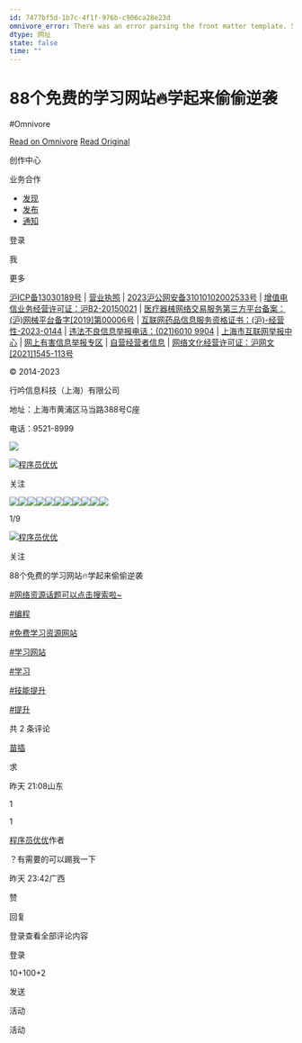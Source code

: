 ```yaml
---
id: 7477bf5d-1b7c-4f1f-976b-c906ca28e23d
omnivore_error: There was an error parsing the front matter template. See console for details.
dtype: 网址
state: false
time: ""
---
```


# 88个免费的学习网站🔥学起来偷偷逆袭
#Omnivore

[Read on Omnivore](https://omnivore.app/me/http-xhslink-com-5-uh-3-cw-18bde2da6d8)
[Read Original](http://xhslink.com/5Uh3Cw)

[](http://xhslink.com/explore)

创作中心

业务合作

* [发现](http://xhslink.com/explore)
* [发布](https://creator.xiaohongshu.com/publish/publish?source=official)
* [通知](http://xhslink.com/notification)

登录

我

 更多 

[沪ICP备13030189号](http://beian.miit.gov.cn/ "小红书_沪ICP备") | [营业执照](http://fe-video-qc.xhscdn.com/fe-platform/1315dcf7990709473005051f944bafcc641a879b.pdf "小红书_营业执照") | [2023沪公网安备31010102002533号](http://www.beian.gov.cn/portal/registerSystemInfo?recordcode=31010102002533 "小红书_沪公网安备") | [增值电信业务经营许可证：沪B2-20150021](http://fe-video-qc.xhscdn.com/picasso-editor/c081c205c927d605c959e3d6e1b22975c8a4b64f.pdf "小红书_网文") | [医疗器械网络交易服务第三方平台备案：(沪)网械平台备字\[2019\]第00006号](http://fe-video-qc.xhscdn.com/fe-platform/410dce57bc12a6d7e5808060e47644fbe46f68ff.pdf "小红书_医疗器械网络交易服务") | [互联网药品信息服务资格证书：(沪)-经营性-2023-0144](http://fe-video-qc.xhscdn.com/fe-platform/f37a08cacc088061beb38329c387c32fc48fc6fe.pdf "小红书_互联网药品信息服务") | [违法不良信息举报电话：(021)6010 9904](http://www.shjbzx.cn/ "小红书_上海市互联网举报中心") | [上海市互联网举报中心](http://www.shjbzx.cn/ "小红书_上海市互联网举报中心") | [网上有害信息举报专区](http://www.12377.cn/ "网上有害信息举报专区") | [自营经营者信息](http://dc.xhscdn.com/06c2adb0-b353-11e9-9d0c-7be9ff8961c1/%E8%87%AA%E8%90%A5%E7%BB%8F%E8%90%A5%E8%80%85%E4%BF%A1%E6%81%AF%E5%85%AC%E7%A4%BA.pdf "小红书_沪公网安备") | [网络文化经营许可证：沪网文\[2021\]1545-113号](http://fe-video-qc.xhscdn.com/fe-platfrom/d0b7aeed1d933b011c2f75d0330714f17b046473.pdf "小红书_网络文化经营许可") 

© 2014-2023

行吟信息科技（上海）有限公司

地址：上海市黄浦区马当路388号C座

电话：9521-8999

![](https://proxy-prod.omnivore-image-cache.app/0x0,sHzG0niEdMaQuoKshsFUc_qqItpZqNcQeLcWYFOcWSa8/https://picasso-static.xiaohongshu.com/fe-platform/e528a1e11559dd1da2f171e45048e7f6b6098243.png)

[![](https://proxy-prod.omnivore-image-cache.app/0x0,sGyQEP8aScgoa2C98uhfM_S8ogo-VBL0R-e9dXVMFoKo/https://sns-avatar-qc.xhscdn.com/avatar/1040g2jo30p9ibkaok66g5p7ui6a1mdlqc45nmlo?imageView2/2/w/120/format/webp|imageMogr2/strip)](http://xhslink.com/user/profile/64fe919400000000060336ba)[程序员优优](http://xhslink.com/user/profile/64fe919400000000060336ba)

关注

![](https://proxy-prod.omnivore-image-cache.app/0x0,shxr__aqE3XbYPRNjy0-9qp91b4PurrwSCFGdzJvcqeA/https://sns-webpic-qc.xhscdn.com/202311180046/53a6adf4f760dcf26cdbc4cfc5d17aca/1040g00830rj1c6oq2i205p7ui6a1mdlqbkfreu8!nd_whgt34_webp_wm_1)![](https://proxy-prod.omnivore-image-cache.app/0x0,saoFRO1V1UOy8r1EAGzv_PO0J8YDOpQSlG7xvv_0cFRw/https://sns-webpic-qc.xhscdn.com/202311180046/f57409a6d409f8806b71d551f9f8454a/1040g00830rj1c6oq2i6g5p7ui6a1mdlqh5u5fo8!nd_whgt34_webp_wm_1)![](https://proxy-prod.omnivore-image-cache.app/0x0,scKWy3M_WHIHGYqLW-QAdeCUhtlV56X7YAh0pQ7rzg-M/https://sns-webpic-qc.xhscdn.com/202311180046/4d47de86837e1b4d9a699e84fe046357/1040g00830rj1c6oq2i5g5p7ui6a1mdlqqfve4qg!nd_whgt34_webp_wm_1)![](https://proxy-prod.omnivore-image-cache.app/0x0,sUjRgUthVKViqvHWXrKM1yU5hxwykmPbyZYRjmI_SqVg/https://sns-webpic-qc.xhscdn.com/202311180046/fe81b17eba45506dfbb88151ab763f9b/1040g00830rj1c6oq2i505p7ui6a1mdlqcaf5soo!nd_whgt34_webp_wm_1)![](https://proxy-prod.omnivore-image-cache.app/0x0,sJjl4oUO3nm872ks5bga4jGg0S7vzUREFhB2w8r1nUHg/https://sns-webpic-qc.xhscdn.com/202311180046/81f62f59f6b838fa56d1fd4bb2fd7083/1040g00830rj1c6oq2i405p7ui6a1mdlq3v9u0qg!nd_whgt34_webp_wm_1)![](https://proxy-prod.omnivore-image-cache.app/0x0,s1ihUdeDZJPI0Vm287qgkDkXB3NF1or5RdhfsJjdOdnA/https://sns-webpic-qc.xhscdn.com/202311180046/19f196c0dc1cf778d280b798b9bb834a/1040g00830rj1c6oq2i3g5p7ui6a1mdlqdri1vs8!nd_whgt34_webp_wm_1)![](https://proxy-prod.omnivore-image-cache.app/0x0,s85nOoZFP5AT0uJVrQAwgrCxc_U7IEOts3U4DhZB3lqk/https://sns-webpic-qc.xhscdn.com/202311180046/7eaf3a34155d713f11e8d08615cc201e/1040g00830rj1c6oq2i1g5p7ui6a1mdlq6pjaado!nd_whgt34_webp_wm_1)![](https://proxy-prod.omnivore-image-cache.app/0x0,sw_ckkaZZnzUbkNksJSEXmtmw7G3qaauJwqXnVzY9u8I/https://sns-webpic-qc.xhscdn.com/202311180046/b1b4181dbcf69f1d0fb0ba0f2746c182/1040g00830rj1c6oq2i2g5p7ui6a1mdlqq90b98o!nd_whgt34_webp_wm_1)![](https://proxy-prod.omnivore-image-cache.app/0x0,sA6mxoGQgNO9buGUIaqDJ9bFEszHdoQnAVCxfqrq1wzE/https://sns-webpic-qc.xhscdn.com/202311180046/e6a8b425989642f7379e12b824903f7e/1040g00830rj1c6oq2i0g5p7ui6a1mdlqjkals40!nd_whgt34_webp_wm_1)![](https://proxy-prod.omnivore-image-cache.app/0x0,shxr__aqE3XbYPRNjy0-9qp91b4PurrwSCFGdzJvcqeA/https://sns-webpic-qc.xhscdn.com/202311180046/53a6adf4f760dcf26cdbc4cfc5d17aca/1040g00830rj1c6oq2i205p7ui6a1mdlqbkfreu8!nd_whgt34_webp_wm_1)![](https://proxy-prod.omnivore-image-cache.app/0x0,saoFRO1V1UOy8r1EAGzv_PO0J8YDOpQSlG7xvv_0cFRw/https://sns-webpic-qc.xhscdn.com/202311180046/f57409a6d409f8806b71d551f9f8454a/1040g00830rj1c6oq2i6g5p7ui6a1mdlqh5u5fo8!nd_whgt34_webp_wm_1)

1/9

[![](https://proxy-prod.omnivore-image-cache.app/0x0,sGyQEP8aScgoa2C98uhfM_S8ogo-VBL0R-e9dXVMFoKo/https://sns-avatar-qc.xhscdn.com/avatar/1040g2jo30p9ibkaok66g5p7ui6a1mdlqc45nmlo?imageView2/2/w/120/format/webp|imageMogr2/strip)](http://xhslink.com/user/profile/64fe919400000000060336ba)[程序员优优](http://xhslink.com/user/profile/64fe919400000000060336ba)

关注

88个免费的学习网站🔥学起来偷偷逆袭

[#网络资源话题可以点击搜索啦\~](http://xhslink.com/search%5Fresult?keyword=%25E7%25BD%2591%25E7%25BB%259C%25E8%25B5%2584%25E6%25BA%2590&type=54&source=web%5Fnote%5Fdetail%5Fr10)

[#编程](http://xhslink.com/search%5Fresult?keyword=%25E7%25BC%2596%25E7%25A8%258B&type=54&source=web%5Fnote%5Fdetail%5Fr10)

[#免费学习资源网站](http://xhslink.com/search%5Fresult?keyword=%25E5%2585%258D%25E8%25B4%25B9%25E5%25AD%25A6%25E4%25B9%25A0%25E8%25B5%2584%25E6%25BA%2590%25E7%25BD%2591%25E7%25AB%2599&type=54&source=web%5Fnote%5Fdetail%5Fr10)

[#学习网站](http://xhslink.com/search%5Fresult?keyword=%25E5%25AD%25A6%25E4%25B9%25A0%25E7%25BD%2591%25E7%25AB%2599&type=54&source=web%5Fnote%5Fdetail%5Fr10)

[#学习](http://xhslink.com/search%5Fresult?keyword=%25E5%25AD%25A6%25E4%25B9%25A0&type=54&source=web%5Fnote%5Fdetail%5Fr10)

[#技能提升](http://xhslink.com/search%5Fresult?keyword=%25E6%258A%2580%25E8%2583%25BD%25E6%258F%2590%25E5%258D%2587&type=54&source=web%5Fnote%5Fdetail%5Fr10)

[#提升](http://xhslink.com/search%5Fresult?keyword=%25E6%258F%2590%25E5%258D%2587&type=54&source=web%5Fnote%5Fdetail%5Fr10)

共 2 条评论

[苗插](http://xhslink.com/user/profile/5f17625d0000000001002c73)

求

昨天 21:08山东

1

1

[程序员优优](http://xhslink.com/user/profile/64fe919400000000060336ba)作者

？有需要的可以踢我一下

昨天 23:42广西

赞

回复

登录查看全部评论内容

登录

10+100+2

发送

活动

活动

